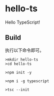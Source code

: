 # hello-ts

Hello TypeScript!

## Build

执行以下命令即可。

```
>mkdir hello-ts
>cd hello-ts

>npm init -y

>npm i -g typescript

>tsc --init
```
